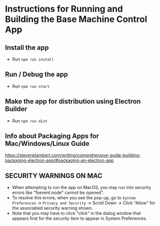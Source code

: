 # Instructions for Running and Building the Base Machine Control App

## Install the app
- Run `npm run install`

## Run / Debug the app
- Run `npm run start`

## Make the app for distribution using Electron Builder
- Run `npm run dist`

## Info about Packaging Apps for Mac/Windows/Linux Guide
https://stevenklambert.com/writing/comprehensive-guide-building-packaging-electron-app/#packaging-an-electron-app

## SECURITY WARNINGS ON MAC
- When attempting to run the app on MacOS, you may run into security errors like "fsevent.node" cannot be opened". 
- To resolve this errore, when you see the pop-up, go to `System Preferences` -> `Privacy and Security` -> Scroll Down -> Click "Allow" for the associatied security warning shown. 
- Note that you may have to click "click" in the dialog window that appears first for the security item to appear in System Preferences. 
